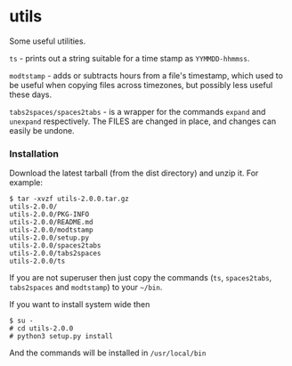 # utils
Some useful utilities.

`ts` - prints out a string suitable for a time stamp as `YYMMDD-hhmmss`.

`modtstamp` - adds or subtracts hours from a file's timestamp, which used to be
    useful when copying files across timezones, but possibly less
    useful these days.

`tabs2spaces/spaces2tabs` - is a wrapper for the commands `expand` and `unexpand`
    respectively.  The FILES are changed in place, and changes can easily
    be undone.

### Installation

Download the latest tarball (from the dist directory) and unzip it. For example:

```
$ tar -xvzf utils-2.0.0.tar.gz
utils-2.0.0/
utils-2.0.0/PKG-INFO
utils-2.0.0/README.md
utils-2.0.0/modtstamp
utils-2.0.0/setup.py
utils-2.0.0/spaces2tabs
utils-2.0.0/tabs2spaces
utils-2.0.0/ts
```

If you are not superuser then just copy the commands (`ts`, `spaces2tabs`, `tabs2spaces` and `modtstamp`) to your `~/bin`.

If you want to install system wide then

```
$ su -
# cd utils-2.0.0
# python3 setup.py install
```

And the commands will be installed in `/usr/local/bin`

